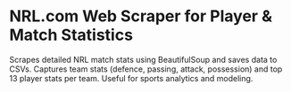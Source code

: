 # NRL.com Web Scraper for Player & Match Statistics
 Scrapes detailed NRL match stats using BeautifulSoup and saves data to CSVs. Captures team stats (defence, passing, attack, possession) and top 13 player stats per team. Useful for sports analytics and modeling.
